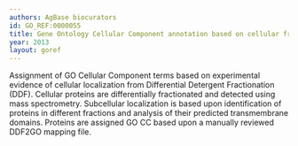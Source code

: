 ```yaml
--- 
authors: AgBase biocurators
id: GO_REF:0000055
title: Gene Ontology Cellular Component annotation based on cellular fractionation.
year: 2013
layout: goref
---
```


Assignment of GO Cellular Component terms based on experimental evidence of cellular localization from Differential Detergent Fractionation (DDF). Cellular proteins are differentially fractionated and detected using mass spectrometry. Subcellular localization is based upon identification of proteins in different fractions and analysis of their predicted transmembrane domains. Proteins are assigned GO CC based upon a manually reviewed DDF2GO mapping file.
